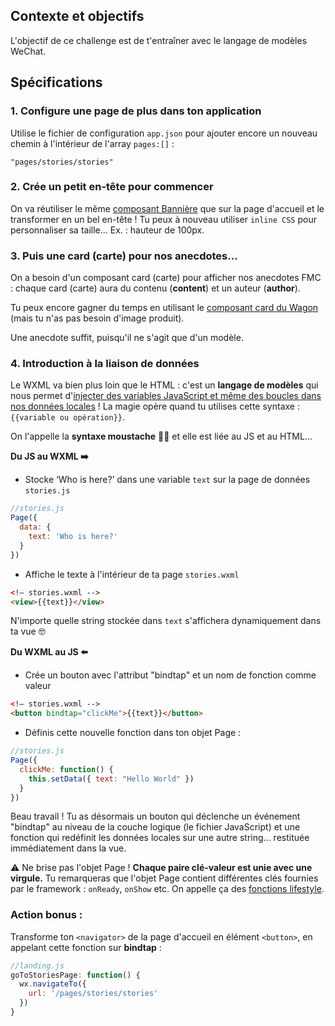 ## Contexte et objectifs

L'objectif de ce challenge est de t'entraîner avec le langage de modèles WeChat.

## Spécifications


### 1. Configure une page de plus dans ton application

Utilise le fichier de configuration `app.json` pour ajouter encore un nouveau chemin à l'intérieur de l'array `pages:[]` :

```
"pages/stories/stories"
```

### 2. Crée un petit en-tête pour commencer

On va réutiliser le même [composant Bannière](https://uikit.lewagon.com/documentation#banners) que sur la page d'accueil et le transformer en un bel en-tête ! Tu peux à nouveau utiliser `inline CSS` pour personnaliser sa taille... Ex. : hauteur de 100px.

### 3. Puis une card (carte) pour nos anecdotes...

On a besoin d'un composant card (carte) pour afficher nos anecdotes FMC : chaque card (carte) aura du contenu (**content**) et un auteur (**author**).

Tu peux encore gagner du temps en utilisant le [composant card du Wagon](https://uikit.lewagon.com/documentation#card_product) (mais tu n'as pas besoin d'image produit).

Une anecdote suffit, puisqu'il ne s'agit que d'un modèle.

### 4. Introduction à la liaison de données

Le WXML va bien plus loin que le HTML : c'est un **langage de modèles** qui nous permet d'[injecter des variables JavaScript et même des boucles dans nos données locales](https://developers.weixin.qq.com/miniprogram/en/dev/framework/view/wxml/data.html) ! La magie opère quand tu utilises cette syntaxe : `{{variable ou opération}}`.

On l'appelle la **syntaxe moustache** 👨‍🦰 et elle est liée au JS et au HTML...

**Du JS au WXML ➡️**

- Stocke ‘Who is here?’ dans une variable `text` sur la page de données `stories.js`


```js
//stories.js
Page({
  data: {
    text: 'Who is here?'
  }
})
```

- Affiche le texte à l'intérieur de ta page `stories.wxml`


```html
<!— stories.wxml -->
<view>{{text}}</view>
```

N'importe quelle string stockée dans `text` s'affichera dynamiquement dans ta vue 🤓

**Du WXML au JS ⬅️**

- Crée un bouton avec l'attribut "bindtap" et un nom de fonction comme valeur

```html
<!— stories.wxml -->
<button bindtap="clickMe">{{text}}</button>
```

- Définis cette nouvelle fonction dans ton objet Page :

```js
//stories.js
Page({
  clickMe: function() {
    this.setData({ text: "Hello World" })
  }
})
```

Beau travail ! Tu as désormais un bouton qui déclenche un événement "bindtap" au niveau de la couche logique (le fichier JavaScript) et une fonction qui redéfinit les données locales sur une autre string... restituée immédiatement dans la vue.

⚠️ Ne brise pas l'objet Page ! **Chaque paire clé-valeur est unie avec une virgule.** Tu remarqueras que l'objet Page contient différentes clés fournies par le framework : `onReady`, `onShow` etc. On appelle ça des [fonctions lifestyle](https://developers.weixin.qq.com/miniprogram/en/dev/framework/app-service/page.html).

### Action bonus :

Transforme ton `<navigator>` de la page d'accueil en élément `<button>`, en appelant cette fonction sur **bindtap** :

```js
//landing.js
goToStoriesPage: function() {
  wx.navigateTo({
    url: '/pages/stories/stories'
  })
}
```
